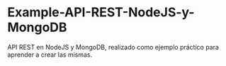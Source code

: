 # Example-API-REST-NodeJS-y-MongoDB
API REST en NodeJS y MongoDB, realizado como ejemplo práctico para aprender a crear las mismas.
